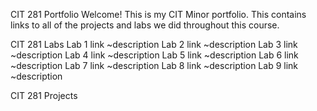 CIT 281 Portfolio
Welcome! This is my CIT Minor portfolio. This contains links to all of the projects and labs we did throughout this course.

CIT 281 Labs
Lab 1 link 
  ~description
Lab 2 link
    ~description
Lab 3 link 
      ~description
Lab 4 link
    ~description
Lab 5 link 
  ~description
Lab 6 link
    ~description 
Lab 7 link 
  ~description
Lab 8 link
    ~description
Lab 9 link
    ~description

CIT 281 Projects 
